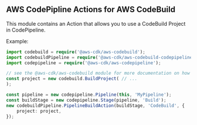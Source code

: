 ## AWS CodePipline Actions for AWS CodeBuild

This module contains an Action that allows you to use a CodeBuild Project in CodePipeline.

Example:

```ts
import codebuild = require('@aws-cdk/aws-codebuild');
import codebuildPipeline = require('@aws-cdk/aws-codebuild-codepipeline');
import codepipeline = require('@aws-cdk/aws-codepipeline');

// see the @aws-cdk/aws-codebuild module for more documentation on how to create CodeBuild Projects
const project = new codebuild.BuildProject( // ...
);

const pipeline = new codepipeline.Pipeline(this, 'MyPipeline');
const buildStage = new codepipeline.Stage(pipeline, 'Build');
new codebuildPipeline.PipelineBuildAction(buildStage, 'CodeBuild', {
    project: project,
});
```
